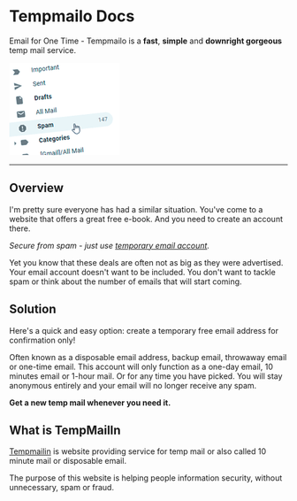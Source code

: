 # Tempmailo Docs

Email for One Time - Tempmailo is a **fast**, **simple** and **downright gorgeous** temp mail service.

![temp mail](img/temporary-email.png)

---

## Overview

I'm pretty sure everyone has had a similar situation. You've come to a website that offers a great free e-book. And you need to create an account there.

*Secure from spam - just use [temporary email account](https://tempmailin.com/).*

Yet you know that these deals are often not as big as they were advertised. Your email account doesn't want to be included. You don't want to tackle spam or think about the number of emails that will start coming.

## Solution

Here's a quick and easy option: create a temporary free email address for confirmation only! 

Often known as a disposable email address, backup email, throwaway email or one-time email. This account will only function as a one-day email, 10 minutes email or 1-hour mail. Or for any time you have picked. You will stay anonymous entirely and your email will no longer receive any spam.

**Get a new temp mail whenever you need it.**

## What is TempMailIn

[Tempmailin](https://tempmailin.com/ "Tempmailin") is website providing service for temp mail or also called 10 minute mail or disposable email.

The purpose of this website is helping people information security, without unnecessary, spam or fraud.